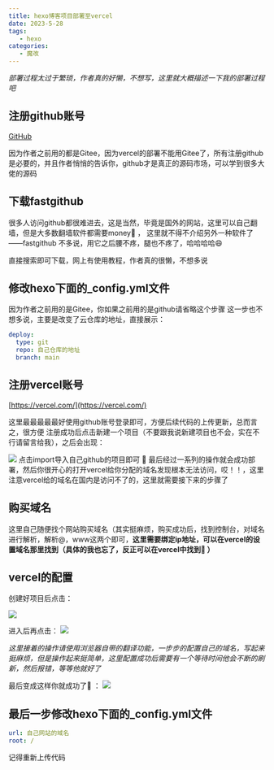 ```yaml
---
title: hexo博客项目部署至vercel
date: 2023-5-28
tags:
   - hexo
categories:
   - 魔改
---
```



*部署过程太过于繁琐，作者真的好懒，不想写，这里就大概描述一下我的部署过程吧*

## 注册github账号

[GitHub](https://github.com/)

因为作者之前用的都是Gitee，因为vercel的部署不能用Gitee了，所有注册github是必要的，并且作者悄悄的告诉你，github才是真正的源码市场，可以学到很多大佬的源码

## 下载fastgithub

很多人访问github都很难进去，这是当然，毕竟是国外的网站，这里可以自己翻墙，但是大多数翻墙软件都需要money👀️ ，
这里就不得不介绍另外一种软件了——fastgithub
不多说，用它之后腰不疼，腿也不疼了，哈哈哈哈😄

直接搜索即可下载，网上有使用教程，作者真的很懒，不想多说

## 修改hexo下面的_config.yml文件

因为作者之前用的是Gitee，你如果之前用的是github请省略这个步骤
这一步也不想多说，主要是改变了云仓库的地址，直接展示：

```yaml
deploy:
  type: git
  repo: 自己仓库的地址
  branch: main
```

## 注册vercel账号

[https://vercel.com/](https://vercel.com/)

这里最最最最最好使用github账号登录即可，方便后续代码的上传更新，总而言之，很方便
注册成功后点击新建一个项目（不要跟我说新建项目也不会，实在不行请留言给我），之后会出现：

![](https://pic.imgdb.cn/item/664dd6dbd9c307b7e9fbc1db.png)
点击import导入自己github的项目即可
🎉️
最后经过一系列的操作就会成功部署，然后你很开心的打开vercel给你分配的域名发现根本无法访问，哎！！，这里注意vercel给的域名在国内是访问不了的，这里就需要接下来的步骤了

## 购买域名

这里自己随便找个网站购买域名（其实挺麻烦，购买成功后，找到控制台，对域名进行解析，解析@，www这两个即可，**这里需要绑定ip地址，可以在vercel的设置域名那里找到（具体的我也忘了，反正可以在vercel中找到👀️ ）**

## vercel的配置

创建好项目后点击：

![](https://pic.imgdb.cn/item/664dd6dbd9c307b7e9fbc206.png)

进入后再点击：
![](https://pic.imgdb.cn/item/664dd6dcd9c307b7e9fbc235.png)

*这里接着的操作请使用浏览器自带的翻译功能，一步步的配置自己的域名，写起来挺麻烦，但是操作起来挺简单，这里配置成功后需要有一个等待时间他会不断的刷新，然后报错，等等他就好了*

最后变成这样你就成功了🎉️ ：
![](https://pic.imgdb.cn/item/664dd6dcd9c307b7e9fbc24a.png)


## 最后一步修改hexo下面的_config.yml文件
```yaml
url: 自己网站的域名
root: /
```

记得重新上传代码